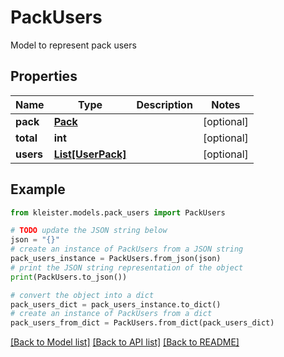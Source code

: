 # PackUsers

Model to represent pack users

## Properties

Name | Type | Description | Notes
------------ | ------------- | ------------- | -------------
**pack** | [**Pack**](Pack.md) |  | [optional] 
**total** | **int** |  | [optional] 
**users** | [**List[UserPack]**](UserPack.md) |  | [optional] 

## Example

```python
from kleister.models.pack_users import PackUsers

# TODO update the JSON string below
json = "{}"
# create an instance of PackUsers from a JSON string
pack_users_instance = PackUsers.from_json(json)
# print the JSON string representation of the object
print(PackUsers.to_json())

# convert the object into a dict
pack_users_dict = pack_users_instance.to_dict()
# create an instance of PackUsers from a dict
pack_users_from_dict = PackUsers.from_dict(pack_users_dict)
```
[[Back to Model list]](../README.md#documentation-for-models) [[Back to API list]](../README.md#documentation-for-api-endpoints) [[Back to README]](../README.md)



